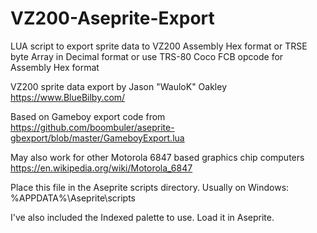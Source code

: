 # VZ200-Aseprite-Export
LUA script to export sprite data to VZ200 Assembly Hex format
or TRSE byte Array in Decimal format
or use TRS-80 Coco FCB opcode for Assembly Hex format

VZ200 sprite data export by Jason "WauloK" Oakley
https://www.BlueBilby.com/

Based on Gameboy export code from
https://github.com/boombuler/aseprite-gbexport/blob/master/GameboyExport.lua

May also work for other Motorola 6847 based graphics chip computers
https://en.wikipedia.org/wiki/Motorola_6847

Place this file in the Aseprite scripts directory.
Usually on Windows: %APPDATA%\Aseprite\scripts

I've also included the Indexed palette to use.
Load it in Aseprite.
